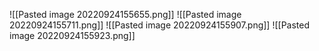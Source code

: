 ![[Pasted image 20220924155655.png]]
![[Pasted image 20220924155711.png]]
![[Pasted image 20220924155907.png]]
![[Pasted image 20220924155923.png]]